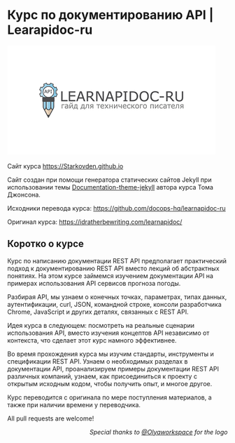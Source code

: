 # Курс по документированию API | Learapidoc-ru

![logo](images/seo_image.png)

Сайт курса https://Starkovden.github.io

Сайт создан при помощи генератора статических сайтов Jekyll при использовании темы [Documentation-theme-jekyll](https://github.com/tomjoht/documentation-theme-jekyll) автора курса Тома Джонсона.

Исходники перевода курса: https://github.com/docops-hq/learnapidoc-ru

Оригинал курса: https://idratherbewriting.com/learnapidoc/

## Коротко о курсе

Курс по написанию документации REST API предполагает практический подход к документированию REST API вместо лекций об абстрактных понятиях. На этом курсе займемся изучением документации API на примерах использования API сервисов прогноза погоды.

Разбирая API, мы узнаем о конечных точках, параметрах, типах данных, аутентификации, curl, JSON, командной строке, консоли разработчика Chrome, JavaScript и других деталях, связанных с REST API.

Идея курса в следующем: посмотреть на реальные сценарии использования API, вместо изучения концептов API независимо от контекста, что сделает этот курс намного эффективнее.

Во время прохождения курса мы изучим стандарты, инструменты и спецификации REST API. Узнаем о необходимых разделах в документации API, проанализируем примеры документации REST API различных компаний, узнаем, как присоединиться к проекту c открытым исходным кодом, чтобы получить опыт, и многое другое.

Курс переводится с оригинала по мере поступления материалов, а также при наличии времени у переводчика.

All pull requests are welcome!

<p align="right"><i>Special thanks to <a href="https://www.instagram.com/olyaworkspace/">@Olyaworkspace</a> for the logo<i></p>

